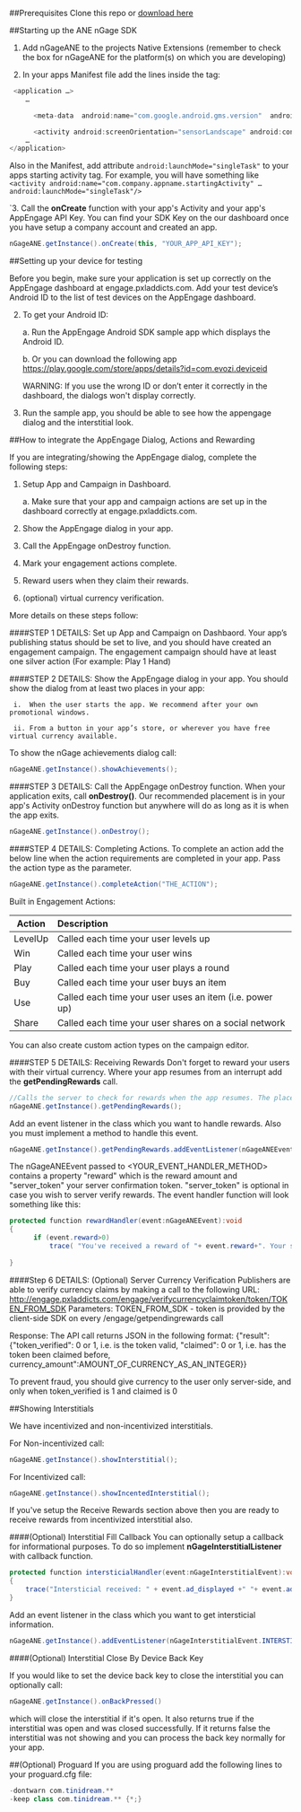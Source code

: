 ##Prerequisites
Clone this repo or [download here](https://github.com/midversestudios/AppEngage/archive/master.zip)

##Starting up the ANE nGage SDK

1. Add nGageANE to the projects Native Extensions (remember to check the box for nGageANE for the platform(s) on which you are developing)


2. In your apps Manifest file add the lines inside the <application> tag:
```Java
 <application …>
	…

	  <meta-data  android:name="com.google.android.gms.version"  android:value="@integer/google_play_services_version" />

      <activity android:screenOrientation="sensorLandscape" android:configChanges="keyboardHidden|orientation" android:name="com.tinidream.ngage.nGageActivity"/>
	…
</application>
```


Also in the Manifest, add attribute ```android:launchMode="singleTask"``` to your apps starting activity tag. 
For example, you will have something like ```<activity android:name="com.company.appname.startingActivity" … android:launchMode="singleTask"/>```

`3. Call the **onCreate** function with your app's Activity and your app's AppEngage API Key. You can find your SDK Key on the our dashboard once you have setup a company account and created an app.

```Java
nGageANE.getInstance().onCreate(this, "YOUR_APP_API_KEY");
```

##Setting up your device for testing 

Before you begin, make sure your application is set up correctly on the AppEngage dashboard at engage.pxladdicts.com. Add your test device’s Android ID to the list of test devices on the AppEngage dashboard. 

2.	To get your Android ID:

	a.	Run the AppEngage Android SDK sample app which displays the Android ID. 
	
	b.	Or you can download the following app https://play.google.com/store/apps/details?id=com.evozi.deviceid
  	
  	WARNING: If you use the wrong ID or don’t enter it correctly in the dashboard, the dialogs won't display correctly.
3.	Run the sample app, you should be able to see how the appengage dialog and the interstitial look.


##How to integrate the AppEngage Dialog, Actions and Rewarding 

If you are integrating/showing the AppEngage dialog, complete the following steps:

1.	Setup App and Campaign in Dashboard.

	a.	Make sure that your app and campaign actions are set up in the dashboard correctly at engage.pxladdicts.com.
	
2.	Show the AppEngage dialog in your app.

3.	Call the AppEngage onDestroy function.

4.	Mark your engagement actions complete.

5.	Reward users when they claim their rewards.

6.	(optional) virtual currency verification.

More details on these steps follow:

####STEP 1 DETAILS: Set up App and Campaign on Dashbaord.
Your app’s publishing status should be set to live, and you should have created an engagement campaign.  The engagement campaign should have at least one silver action (For example: Play 1 Hand)

####STEP 2 DETAILS: Show the AppEngage dialog in your app.
You should show the dialog from at least two places in your app:

     i.  When the user starts the app. We recommend after your own promotional windows.
     
     ii. From a button in your app’s store, or wherever you have free virtual currency available.

To show the nGage achievements dialog call:
```Java
nGageANE.getInstance().showAchievements();
```


####STEP 3 DETAILS: Call the AppEngage onDestroy function.
When your application exits, call **onDestroy()**. Our recommended placement is in your app's Activity onDestroy function but anywhere will do as long as it is when the app exits. 
```Java
nGageANE.getInstance().onDestroy();
```

####STEP 4 DETAILS: Completing Actions.
To complete an action add the below line when the action requirements are completed in your app. Pass the action type as the parameter.
```Java
nGageANE.getInstance().completeAction("THE_ACTION");
```
 
	
Built in Engagement Actions:

| Action        | Description   |
| ------------- |:------------- |
| LevelUp      | Called each time your user levels up |
| Win      | Called each time your user wins      |
| Play |  Called each time your user plays a round      |
| Buy | Called each time your user buys an item      |
| Use | Called each time your user uses an item (i.e. power up)     |
| Share | Called each time your user shares on a social network     |

You can also create custom action types on the campaign editor.

####STEP 5 DETAILS: Receiving Rewards
Don't forget to reward your users with their virtual currency. Where your app resumes from an interrupt add the **getPendingRewards** call.
```Java
//Calls the server to check for rewards when the app resumes. The placement of this code is crucial to keep your users happy!
nGageANE.getInstance().getPendingRewards();
```

Add an event listener in the class which you want to handle rewards.  Also you must implement a method to handle this event.
```Java
nGageANE.getInstance().getPendingRewards.addEventListener(nGageANEEvent.REWARD, <YOUR_EVENT_HANDLER_METHOD>);
```
The nGageANEEvent passed to <YOUR_EVENT_HANDLER_METHOD> contains a property "reward" which is the reward amount and "server_token" your server confirmation token. "server_token" is optional in case you wish to server verify rewards. The event handler function will look something like this:

```Java
protected function rewardHandler(event:nGageANEEvent):void
{
	  if (event.reward>0)
		  trace( "You've received a reward of "+ event.reward+". Your server confirmation token is "+ event.server_token);
 
}
```
####Step 6 DETAILS: (Optional) Server Currency Verification
Publishers are able to verify currency claims by making a call to the following URL:
	http://engage.pxladdicts.com/engage/verifycurrencyclaimtoken/token/TOKEN_FROM_SDK
	Parameters:
	TOKEN_FROM_SDK - token is provided by the client-side SDK on every /engage/getpendingrewards call

Response:
	The API call returns JSON in the following format:
	{"result": {"token_verified": 0 or 1, i.e. is the token valid, "claimed": 0 or 1, i.e. has the token been claimed before, currency_amount":AMOUNT_OF_CURRENCY_AS_AN_INTEGER}}

To prevent fraud, you should give currency to the user only server-side, and only when token_verified is 1 and claimed is 0




##Showing Interstitials

We have incentivized and non-incentivized interstitials. 

For Non-incentivized call:
```Java
nGageANE.getInstance().showInterstitial();
```

For Incentivized call:
```Java
nGageANE.getInstance().showIncentedInterstitial();
```

If you've setup the Receive Rewards section above then you are ready to receive rewards from incentivized interstitial also. 

####(Optional) Interstitial Fill Callback 
You can optionally setup a callback for informational purposes. To do so implement **nGageInterstitialListener** with callback function.
```Java
protected function intersticialHandler(event:nGageInterstitialEvent):void
{
    trace("Intersticial received: " + event.ad_displayed +" "+ event.ad_error_code);	
}
```

Add an event listener in the class which you want to get intersticial information.  

```Java
nGageANE.getInstance().addEventListener(nGageInterstitialEvent.INTERSTITIAL, intersticialHandler);
```

####(Optional) Interstitial Close By Device Back Key

If you would like to set the device back key to close the interstitial you can optionally call: 

```Java
nGageANE.getInstance().onBackPressed()
```
which will close the interstitial if it's open. It also returns true if the interstitial was open and was closed successfully. If it returns false the interstitial was not showing and you can process the back key normally for your app. 

##(Optional) Proguard 
If you are using proguard add the following lines to your proguard.cfg file: 

```Java
-dontwarn com.tinidream.**
-keep class com.tinidream.** {*;}
```

